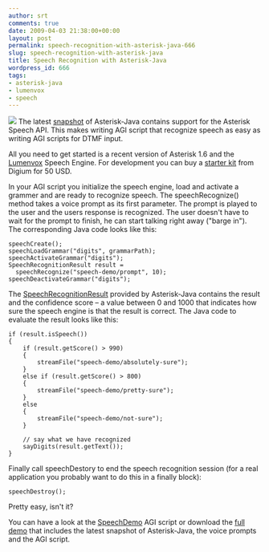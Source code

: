 ```yaml
---
author: srt
comments: true
date: 2009-04-03 21:38:00+00:00
layout: post
permalink: speech-recognition-with-asterisk-java-666
slug: speech-recognition-with-asterisk-java
title: Speech Recognition with Asterisk-Java
wordpress_id: 666
tags:
- asterisk-java
- lumenvox
- speech
---
```


![](/asterisk-java/wp-content/files/2011/12/lumenvox.gif)
The latest [snapshot](http://maven.reucon.com/public-snapshot/org/asteriskjava/asterisk-java/1.0.0-SNAPSHOT/asterisk-java-1.0.0-20090403.210610-444.jar) of Asterisk-Java contains support for the Asterisk Speech API. This makes writing AGI script that recognize speech as easy as writing AGI scripts for DTMF input.

All you need to get started is a recent version of Asterisk 1.6 and the [Lumenvox](http://www.lumenvox.com) Speech Engine. For development you can buy a [starter kit](http://store.digium.com/productview.php?product_code=8ASTLUMSTART) from Digium for 50 USD.

In your AGI script you initialize the speech engine, load and activate a grammer and are ready to recognize speech. The speechRecognize() method takes a voice prompt as its first parameter. The prompt is played to the user and the users response is recognized. The user doesn't have to wait for the prompt to finish, he can start talking right away ("barge in"). The corresponding Java code looks like this:

    
    speechCreate();
    speechLoadGrammar("digits", grammarPath);
    speechActivateGrammar("digits");
    SpeechRecognitionResult result =
      speechRecognize("speech-demo/prompt", 10);
    speechDeactivateGrammar("digits");


The [SpeechRecognitionResult](http://www.asterisk-java.org/development/apidocs/org/asteriskjava/fastagi/SpeechRecognitionResult.html) provided by Asterisk-Java contains the result and the confidence score – a value between 0 and 1000 that indicates how sure the speech engine is that the result is correct. The Java code to evaluate the result looks like this:

    
    if (result.isSpeech())
    {
        if (result.getScore() > 990)
        {
            streamFile("speech-demo/absolutely-sure");
        }
        else if (result.getScore() > 800)
        {
            streamFile("speech-demo/pretty-sure");
        }
        else
        {
            streamFile("speech-demo/not-sure");
        }
    
        // say what we have recognized
        sayDigits(result.getText());
    }


Finally call speechDestory to end the speech recognition session (for a real application you probably want to do this in a finally block):

    
    speechDestroy();


Pretty easy, isn't it?

You can have a look at the [SpeechDemo](http://svn.reucon.net/repos/asterisk-java/trunk/src/integrationtest/org/asteriskjava/fastagi/SpeechDemo.java) AGI script or download the [full demo](http://asterisk-java.org/static/speech-demo.zip) that includes the latest snapshot of Asterisk-Java, the voice prompts and the AGI script.
